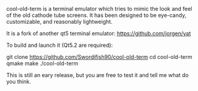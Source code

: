 cool-old-term is a terminal emulator which tries to mimic the look and feel of the old cathode tube screens.
It has been designed to be eye-candy, customizable, and reasonably lightweight.

It is a fork of another qt5 terminal emulator: https://github.com/jorgen/yat

To build and launch it (Qt5.2 are required):

git clone https://github.com/Swordifish90/cool-old-term
cd cool-old-term
qmake
make
./cool-old-term

This is still an eary release, but you are free to test it and tell me what do you think.